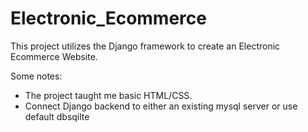 # Electronic_Ecommerce
This project utilizes the Django framework to create an Electronic Ecommerce Website.

Some notes:
- The project taught me basic HTML/CSS.
- Connect Django backend to either an existing mysql server or use default dbsqilte
